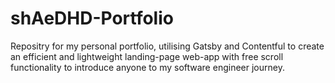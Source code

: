 # shAeDHD-Portfolio
Repositry for my personal portfolio, utilising Gatsby and Contentful to create an efficient and lightweight landing-page web-app with free scroll functionality to introduce anyone to my software engineer journey.
